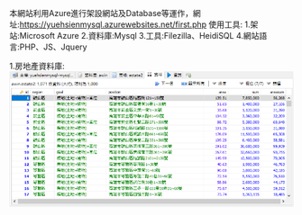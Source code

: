 本網站利用Azure進行架設網站及Database等運作，網址:https://yuehsienmysql.azurewebsites.net/first.php
使用工具:
1.架站:Microsoft Azure
2.資料庫:Mysql
3.工具:Filezilla、HeidiSQL
4.網站語言:PHP、JS、Jquery

1.房地產資料庫:
![image](https://github.com/YueHsien/Awin/blob/master/%E6%93%B7%E5%8F%961.PNG)



